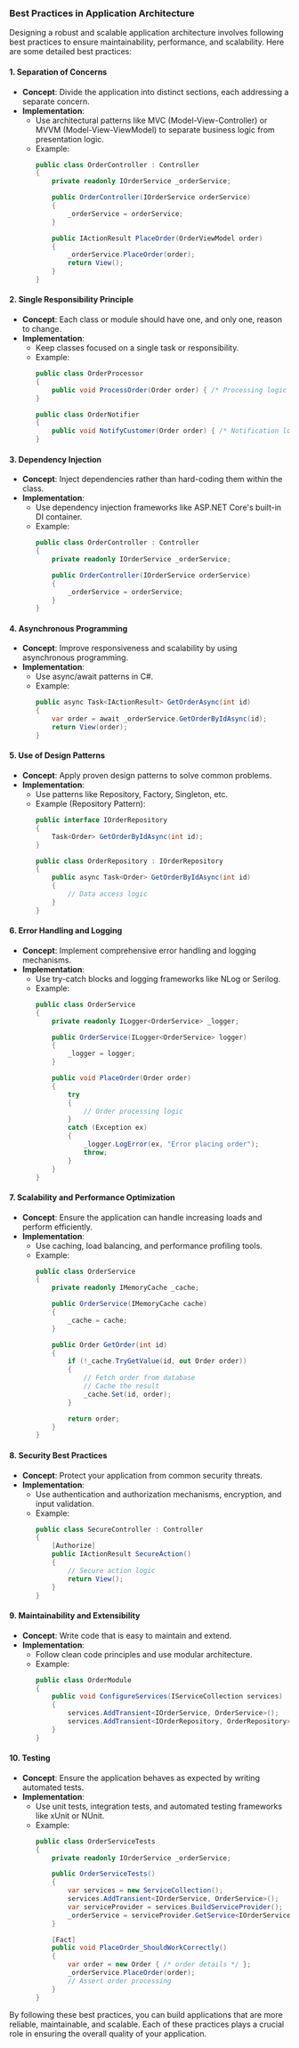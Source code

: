 ### **Best Practices in Application Architecture**

Designing a robust and scalable application architecture involves following best practices to ensure maintainability, performance, and scalability. Here are some detailed best practices:

#### **1. Separation of Concerns**

- **Concept**: Divide the application into distinct sections, each addressing a separate concern.
- **Implementation**: 
  - Use architectural patterns like MVC (Model-View-Controller) or MVVM (Model-View-ViewModel) to separate business logic from presentation logic.
  - Example:
    ```csharp
    public class OrderController : Controller
    {
        private readonly IOrderService _orderService;

        public OrderController(IOrderService orderService)
        {
            _orderService = orderService;
        }

        public IActionResult PlaceOrder(OrderViewModel order)
        {
            _orderService.PlaceOrder(order);
            return View();
        }
    }
    ```

#### **2. Single Responsibility Principle**

- **Concept**: Each class or module should have one, and only one, reason to change.
- **Implementation**: 
  - Keep classes focused on a single task or responsibility.
  - Example:
    ```csharp
    public class OrderProcessor
    {
        public void ProcessOrder(Order order) { /* Processing logic */ }
    }

    public class OrderNotifier
    {
        public void NotifyCustomer(Order order) { /* Notification logic */ }
    }
    ```

#### **3. Dependency Injection**

- **Concept**: Inject dependencies rather than hard-coding them within the class.
- **Implementation**: 
  - Use dependency injection frameworks like ASP.NET Core's built-in DI container.
  - Example:
    ```csharp
    public class OrderController : Controller
    {
        private readonly IOrderService _orderService;

        public OrderController(IOrderService orderService)
        {
            _orderService = orderService;
        }
    }
    ```

#### **4. Asynchronous Programming**

- **Concept**: Improve responsiveness and scalability by using asynchronous programming.
- **Implementation**: 
  - Use async/await patterns in C#.
  - Example:
    ```csharp
    public async Task<IActionResult> GetOrderAsync(int id)
    {
        var order = await _orderService.GetOrderByIdAsync(id);
        return View(order);
    }
    ```

#### **5. Use of Design Patterns**

- **Concept**: Apply proven design patterns to solve common problems.
- **Implementation**: 
  - Use patterns like Repository, Factory, Singleton, etc.
  - Example (Repository Pattern):
    ```csharp
    public interface IOrderRepository
    {
        Task<Order> GetOrderByIdAsync(int id);
    }

    public class OrderRepository : IOrderRepository
    {
        public async Task<Order> GetOrderByIdAsync(int id)
        {
            // Data access logic
        }
    }
    ```

#### **6. Error Handling and Logging**

- **Concept**: Implement comprehensive error handling and logging mechanisms.
- **Implementation**: 
  - Use try-catch blocks and logging frameworks like NLog or Serilog.
  - Example:
    ```csharp
    public class OrderService
    {
        private readonly ILogger<OrderService> _logger;

        public OrderService(ILogger<OrderService> logger)
        {
            _logger = logger;
        }

        public void PlaceOrder(Order order)
        {
            try
            {
                // Order processing logic
            }
            catch (Exception ex)
            {
                _logger.LogError(ex, "Error placing order");
                throw;
            }
        }
    }
    ```

#### **7. Scalability and Performance Optimization**

- **Concept**: Ensure the application can handle increasing loads and perform efficiently.
- **Implementation**: 
  - Use caching, load balancing, and performance profiling tools.
  - Example:
    ```csharp
    public class OrderService
    {
        private readonly IMemoryCache _cache;

        public OrderService(IMemoryCache cache)
        {
            _cache = cache;
        }

        public Order GetOrder(int id)
        {
            if (!_cache.TryGetValue(id, out Order order))
            {
                // Fetch order from database
                // Cache the result
                _cache.Set(id, order);
            }

            return order;
        }
    }
    ```

#### **8. Security Best Practices**

- **Concept**: Protect your application from common security threats.
- **Implementation**: 
  - Use authentication and authorization mechanisms, encryption, and input validation.
  - Example:
    ```csharp
    public class SecureController : Controller
    {
        [Authorize]
        public IActionResult SecureAction()
        {
            // Secure action logic
            return View();
        }
    }
    ```

#### **9. Maintainability and Extensibility**

- **Concept**: Write code that is easy to maintain and extend.
- **Implementation**: 
  - Follow clean code principles and use modular architecture.
  - Example:
    ```csharp
    public class OrderModule
    {
        public void ConfigureServices(IServiceCollection services)
        {
            services.AddTransient<IOrderService, OrderService>();
            services.AddTransient<IOrderRepository, OrderRepository>();
        }
    }
    ```

#### **10. Testing**

- **Concept**: Ensure the application behaves as expected by writing automated tests.
- **Implementation**: 
  - Use unit tests, integration tests, and automated testing frameworks like xUnit or NUnit.
  - Example:
    ```csharp
    public class OrderServiceTests
    {
        private readonly IOrderService _orderService;

        public OrderServiceTests()
        {
            var services = new ServiceCollection();
            services.AddTransient<IOrderService, OrderService>();
            var serviceProvider = services.BuildServiceProvider();
            _orderService = serviceProvider.GetService<IOrderService>();
        }

        [Fact]
        public void PlaceOrder_ShouldWorkCorrectly()
        {
            var order = new Order { /* order details */ };
            _orderService.PlaceOrder(order);
            // Assert order processing
        }
    }
    ```

By following these best practices, you can build applications that are more reliable, maintainable, and scalable. Each of these practices plays a crucial role in ensuring the overall quality of your application. 